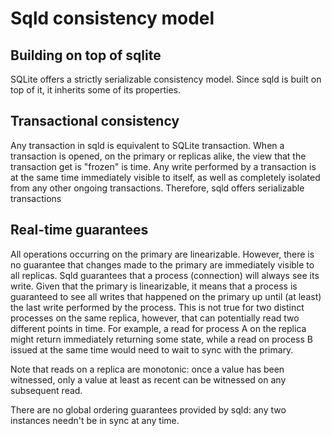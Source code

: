 # Sqld consistency model

## Building on top of sqlite

SQLite offers a strictly serializable consistency model. Since sqld is built on top of it, it inherits some of its properties.

## Transactional consistency

Any transaction in sqld is equivalent to SQLite transaction. When a transaction is opened, on the primary or replicas alike, the view that the transaction get is "frozen" is time. Any write performed by a transaction is at the same time immediately visible to itself, as well as completely isolated from any other ongoing transactions. Therefore, sqld offers serializable transactions

## Real-time guarantees

All operations occurring on the primary are linearizable. However, there is no guarantee that changes made to the primary are immediately visible to all replicas. Sqld guarantees that a process (connection) will always see its write. Given that the primary is linearizable, it means that a process is guaranteed to see all writes that happened on the primary up until (at least) the last write performed by the process. This is not true for two distinct processes on the same replica, however, that can potentially read two different points in time. For example, a read for process A on the replica might return immediately returning some state, while a read on process B issued at the same time would need to wait to sync with the primary.

Note that reads on a replica are monotonic: once a value has been witnessed, only a value at least as recent can be witnessed on any subsequent read.

There are no global ordering guarantees provided by sqld: any two instances needn't be in sync at any time.
